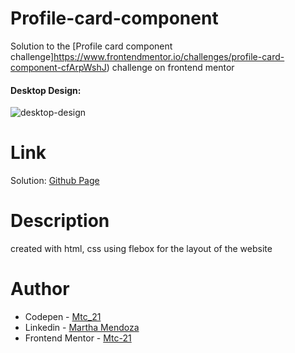 # Profile-card-component
Solution to the [Profile card component challenge]https://www.frontendmentor.io/challenges/profile-card-component-cfArpWshJ) challenge on frontend mentor
#### Desktop Design:
![desktop-design](https://user-images.githubusercontent.com/71796360/137411582-2e994839-08bd-49b3-aa45-5c585cbba5e3.PNG)
# Link
Solution: [Github Page](https://mtc-21.github.io/Profile-card-component/)
# Description
created with html, css using flebox for the layout of the website 
# Author
- Codepen - [Mtc_21](https://codepen.io/Mtc_21/)
- Linkedin - [Martha Mendoza](https://www.linkedin.com/in/martha-mendoza-398007207/)
- Frontend Mentor - [Mtc-21](https://www.frontendmentor.io/profile/Mtc-21)
